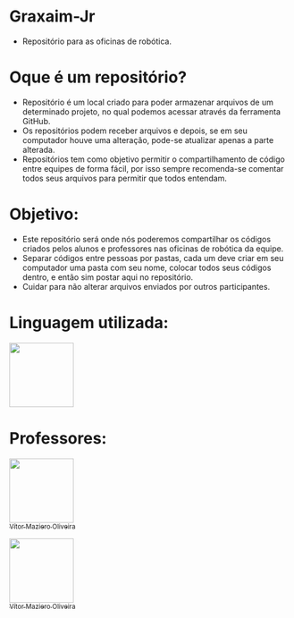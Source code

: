 # Graxaim-Jr

- Repositório para as oficinas de robótica.

# Oque é um repositório?

- Repositório é um local criado para poder armazenar arquivos de um determinado projeto, no qual podemos acessar através da ferramenta GitHub.
- Os repositórios podem receber arquivos e depois, se em seu computador houve uma alteração, pode-se atualizar apenas a parte alterada.
- Repositórios tem como objetivo permitir o compartilhamento de código entre equipes de forma fácil, por isso sempre recomenda-se comentar todos seus arquivos para permitir que todos entendam.

# Objetivo:

- Este repositório será onde nós poderemos compartilhar os códigos criados pelos alunos e professores nas oficinas de robótica da equipe.
- Separar códigos entre pessoas por pastas, cada um deve criar em seu computador uma pasta com seu nome, colocar todos seus códigos dentro, e então sim postar aqui no repositório.
- Cuidar para não alterar arquivos enviados por outros participantes.

# Linguagem utilizada:
<img src="https://cdn.jsdelivr.net/gh/devicons/devicon@latest/icons/arduino/arduino-original.svg" width="115" height="115"/>

# Professores:

[<img loading="lazy" src="https://avatars.githubusercontent.com/u/110566021?v=4" width=115><br><sub>Vítor Maziero Oliveira</sub>](https://github.com/vitor-m-o)

[<img loading="lazy" src="https://avatars.githubusercontent.com/u/110566021?v=4" width=115><br><sub>Vítor Maziero Oliveira</sub>](https://github.com/Jaozinnnnnn)
